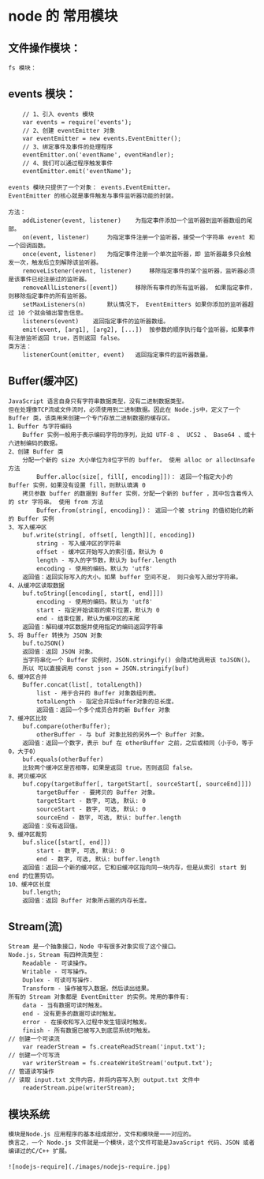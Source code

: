 # node 的 常用模块

## 文件操作模块：
    fs 模块：

## events 模块：
        // 1、引入 events 模块
        var events = require('events');
        // 2、创建 eventEmitter 对象
        var eventEmitter = new events.EventEmitter();
        // 3、绑定事件及事件的处理程序
        eventEmitter.on('eventName', eventHandler);
        // 4、我们可以通过程序触发事件
        eventEmitter.emit('eventName');

    events 模块只提供了一个对象： events.EventEmitter。
    EventEmitter 的核心就是事件触发与事件监听器功能的封装。

    方法：
        addListener(event, listener)    为指定事件添加一个监听器到监听器数组的尾部。
        on(event, listener)     为指定事件注册一个监听器，接受一个字符串 event 和一个回调函数。
        once(event, listener)   为指定事件注册一个单次监听器，即 监听器最多只会触发一次，触发后立刻解除该监听器。
        removeListener(event, listener)     移除指定事件的某个监听器，监听器必须是该事件已经注册过的监听器。
        removeAllListeners([event])     移除所有事件的所有监听器， 如果指定事件，则移除指定事件的所有监听器。
        setMaxListeners(n)      默认情况下， EventEmitters 如果你添加的监听器超过 10 个就会输出警告信息。
        listeners(event)    返回指定事件的监听器数组。
        emit(event, [arg1], [arg2], [...])  按参数的顺序执行每个监听器，如果事件有注册监听返回 true，否则返回 false。
    类方法：
        listenerCount(emitter, event)   返回指定事件的监听器数量。

## Buffer(缓冲区)
    JavaScript 语言自身只有字符串数据类型，没有二进制数据类型。
    但在处理像TCP流或文件流时，必须使用到二进制数据。因此在 Node.js中，定义了一个 Buffer 类，该类用来创建一个专门存放二进制数据的缓存区。
    1、Buffer 与字符编码
        Buffer 实例一般用于表示编码字符的序列，比如 UTF-8 、 UCS2 、 Base64 、或十六进制编码的数据。
    2、创建 Buffer 类
        分配一个新的 size 大小单位为8位字节的 buffer。 使用 alloc or allocUnsafe 方法
            Buffer.alloc(size[, fill[, encoding]])： 返回一个指定大小的 Buffer 实例，如果没有设置 fill，则默认填满 0
        拷贝参数 buffer 的数据到 Buffer 实例，分配一个新的 buffer ，其中包含着传入的 str 字符串。 使用 from 方法
            Buffer.from(string[, encoding])： 返回一个被 string 的值初始化的新的 Buffer 实例
    3、写入缓冲区
        buf.write(string[, offset[, length]][, encoding])
            string - 写入缓冲区的字符串
            offset - 缓冲区开始写入的索引值，默认为 0 
            length - 写入的字节数，默认为 buffer.length
            encoding - 使用的编码。默认为 'utf8' 
        返回值：返回实际写入的大小。如果 buffer 空间不足， 则只会写入部分字符串。
    4、从缓冲区读取数据
        buf.toString([encoding[, start[, end]]])
            encoding - 使用的编码。默认为 'utf8' 
            start - 指定开始读取的索引位置，默认为 0
            end - 结束位置，默认为缓冲区的末尾
        返回值：解码缓冲区数据并使用指定的编码返回字符串
    5、将 Buffer 转换为 JSON 对象
        buf.toJSON()
        返回值：返回 JSON 对象。
        当字符串化一个 Buffer 实例时，JSON.stringify() 会隐式地调用该 toJSON()。
        所以 可以直接调用 const json = JSON.stringify(buf)
    6、缓冲区合并
        Buffer.concat(list[, totalLength])
            list - 用于合并的 Buffer 对象数组列表。
            totalLength - 指定合并后Buffer对象的总长度。
            返回值：返回一个多个成员合并的新 Buffer 对象
    7、缓冲区比较
        buf.compare(otherBuffer);
            otherBuffer - 与 buf 对象比较的另外一个 Buffer 对象。
        返回值：返回一个数字，表示 buf 在 otherBuffer 之前，之后或相同（小于0，等于0，大于0）
        buf.equals(otherBuffer)
        比较两个缓冲区是否相等，如果是返回 true，否则返回 false。
    8、拷贝缓冲区
        buf.copy(targetBuffer[, targetStart[, sourceStart[, sourceEnd]]])
            targetBuffer - 要拷贝的 Buffer 对象。
            targetStart - 数字, 可选, 默认: 0
            sourceStart - 数字, 可选, 默认: 0
            sourceEnd - 数字, 可选, 默认: buffer.length
        返回值：没有返回值。
    9、缓冲区裁剪
        buf.slice([start[, end]])
            start - 数字, 可选, 默认: 0
            end - 数字, 可选, 默认: buffer.length
        返回值：返回一个新的缓冲区，它和旧缓冲区指向同一块内存，但是从索引 start 到 end 的位置剪切。
    10、缓冲区长度
        buf.length;
        返回值：返回 Buffer 对象所占据的内存长度。

## Stream(流)
    Stream 是一个抽象接口，Node 中有很多对象实现了这个接口。
    Node.js，Stream 有四种流类型：
        Readable - 可读操作。
        Writable - 可写操作。
        Duplex - 可读可写操作.
        Transform - 操作被写入数据，然后读出结果。
    所有的 Stream 对象都是 EventEmitter 的实例。常用的事件有:
        data - 当有数据可读时触发。
        end - 没有更多的数据可读时触发。
        error - 在接收和写入过程中发生错误时触发。
        finish - 所有数据已被写入到底层系统时触发。
    // 创建一个可读流
        var readerStream = fs.createReadStream('input.txt');
    // 创建一个可写流
        var writerStream = fs.createWriteStream('output.txt');
    // 管道读写操作
    // 读取 input.txt 文件内容，并将内容写入到 output.txt 文件中
        readerStream.pipe(writerStream);

## 模块系统
    模块是Node.js 应用程序的基本组成部分，文件和模块是一一对应的。
    换言之，一个 Node.js 文件就是一个模块，这个文件可能是JavaScript 代码、JSON 或者编译过的C/C++ 扩展。
    
    ![nodejs-require](./images/nodejs-require.jpg)

    

